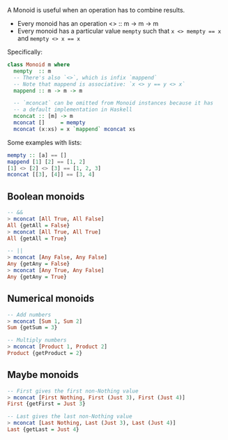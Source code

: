 A Monoid is useful when an operation has to combine results.

* Every monoid has an operation <> :: m -> m -> m
* Every monoid has a particular value `mempty` such that
  `x <> mempty == x` and `mempty <> x == x`

Specifically:

```haskell
class Monoid m where
  mempty  :: m
  -- There's also `<>`, which is infix `mappend`
  -- Note that mappend is associative: `x <> y == y <> x`
  mappend :: m -> m -> m

  -- `mconcat` can be omitted from Monoid instances because it has
  -- a default implementation in Haskell
  mconcat :: [m] -> m
  mconcat []     = mempty
  mconcat (x:xs) = x `mappend` mconcat xs
```

Some examples with lists:

```haskell
mempty :: [a] == []
mappend [1] [2] == [1, 2]
[1] <> [2] <> [3] == [1, 2, 3]
mconcat [[3], [4]] == [3, 4]
```

## Boolean monoids

```haskell
-- &&
> mconcat [All True, All False]
All {getAll = False}
> mconcat [All True, All True]
All {getAll = True}

-- ||
> mconcat [Any False, Any False]
Any {getAny = False}
> mconcat [Any True, Any False]
Any {getAny = True}
```

## Numerical monoids

```haskell
-- Add numbers
> mconcat [Sum 1, Sum 2]
Sum {getSum = 3}

-- Multiply numbers
> mconcat [Product 1, Product 2]
Product {getProduct = 2}
```

## Maybe monoids

```haskell
-- First gives the first non-Nothing value
> mconcat [First Nothing, First (Just 3), First (Just 4)]
First {getFirst = Just 3}

-- Last gives the last non-Nothing value
> mconcat [Last Nothing, Last (Just 3), Last (Just 4)]
Last {getLast = Just 4}
```
